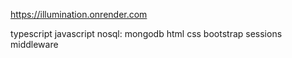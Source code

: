 https://illumination.onrender.com

typescript
javascript
nosql: mongodb
html
css
bootstrap
sessions
middleware

